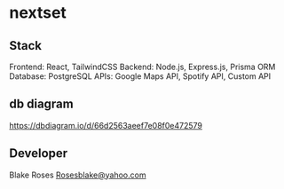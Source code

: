 # nextset

## Stack

Frontend: React, TailwindCSS
Backend: Node.js, Express.js, Prisma ORM
Database: PostgreSQL
APIs: Google Maps API, Spotify API, Custom API

## db diagram

https://dbdiagram.io/d/66d2563aeef7e08f0e472579

## Developer

Blake Roses
Rosesblake@yahoo.com
